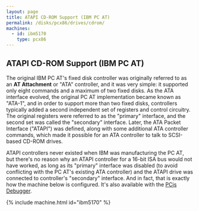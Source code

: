 ```yaml
---
layout: page
title: ATAPI CD-ROM Support (IBM PC AT)
permalink: /disks/pcx86/drives/cdrom/
machines:
  - id: ibm5170
    type: pcx86
---
```


ATAPI CD-ROM Support (IBM PC AT)
--------------------------------

The original IBM PC AT's fixed disk controller was originally referred to as an **AT Attachment**
or "ATA" controller, and it was very simple: it supported only eight commands and a maximum of two
fixed disks.  As the ATA interface evolved, the original PC AT implementation became known as "ATA-1",
and in order to support more than two fixed disks, controllers typically added a second independent
set of registers and control circuitry.  The original registers were referred to as the "primary"
interface, and the second set was called the "secondary" interface.  Later, the ATA Packet Interface
("ATAPI") was defined, along with some additional ATA controller commands, which made it possible
for an ATA controller to talk to SCSI-based CD-ROM drives.

ATAPI controllers never existed when IBM was manufacturing the PC AT, but there's no reason why an
ATAPI controller for a 16-bit ISA bus would not have worked, as long as its "primary" interface was
disabled (to avoid conflicting with the PC AT's existing ATA controller) and the ATAPI drive was
connected to controller's "secondary" interface.  And in fact, that is exactly how the machine below
is configured.  It's also available with the [PCjs Debugger](debugger/).

{% include machine.html id="ibm5170" %}
